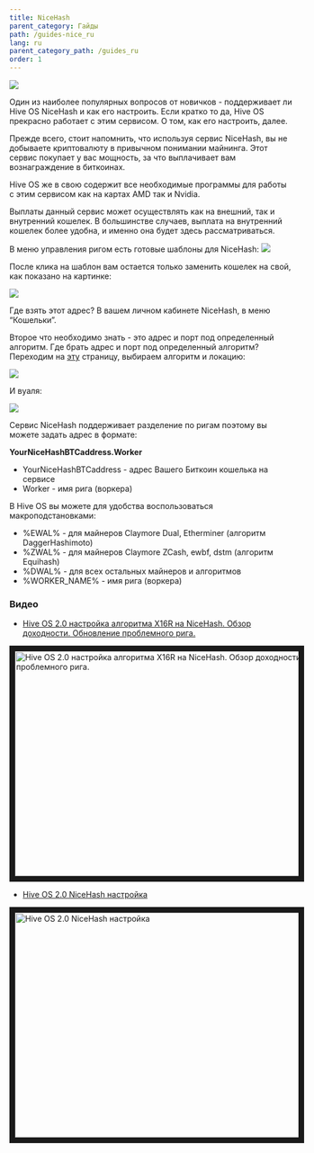 ```yaml
---
title: NiceHash
parent_category: Гайды
path: /guides-nice_ru
lang: ru
parent_category_path: /guides_ru
order: 1
---
```


<img src="https://lbd.hiveos.farm/kbase/images/forum/1fs7ux2lalf8.png">

Один из наиболее популярных вопросов от новичков - поддерживает ли Hive OS NiceHash и как его настроить.
Если кратко то да, Hive OS прекрасно работает с этим сервисом.
О том, как его настроить, далее.

Прежде всего, стоит напомнить, что используя сервис NiceHash, вы не добываете криптовалюту в привычном понимании майнинга. Этот сервис покупает у вас мощность, за что выплачивает вам вознаграждение в биткоинах.

Hive OS же в свою содержит все необходимые программы для работы с этим сервисом как на картах AMD так и Nvidia.

Выплаты данный сервис может осуществлять как на внешний, так и внутренний кошелек. В большинстве случаев, выплата на внутренний кошелек более удобна, и именно она будет здесь рассматриваться.

В меню управления ригом есть готовые шаблоны для NiceHash:
<img src="https://lbd.hiveos.farm/kbase/images/forum/iq1dhcc4nq6u.png">

После клика на шаблон вам остается только заменить кошелек на свой, как показано на картинке:

<img src="https://lbd.hiveos.farm/kbase/images/forum/6n0vbcqy513e.png">

Где взять этот адрес? В вашем личном кабинете NiceHash, в меню “Кошельки”.

Второе что необходимо знать - это адрес и порт под определенный алгоритм.
Где брать адрес и порт под определенный алгоритм? Переходим на [эту](https://www.nicehash.com/stratum-generator) страницу, выбираем алгоритм и локацию:

<img src="https://lbd.hiveos.farm/kbase/images/nice/16ru.png" />

И вуаля:

<img src="https://lbd.hiveos.farm/kbase/images/nice/15ru.png" />

Сервис NiceHash поддерживает разделение по ригам поэтому вы можете задать адрес в формате:

**YourNiceHashBTCaddress.Worker**

- YourNiceHashBTCaddress - адрес Вашего Биткоин кошелька на сервисе
- Worker - имя рига (воркера)

В Hive OS вы можете для удобства воспользоваться макроподстановками:
- %EWAL% - для майнеров Claymore Dual, Etherminer (алгоритм DaggerHashimoto)
- %ZWAL% - для майнеров Claymore ZCash, ewbf, dstm (алгоритм Equihash)
- %DWAL% - для всех остальных майнеров и алгоритмов
- %WORKER_NAME% - имя рига (воркера)

### Видео

- <a href="https://www.youtube.com/watch?v=yHTYCNw-n6k">Hive OS 2.0 настройка алгоритма X16R на NiceHash. Обзор доходности. Обновление проблемного рига.</a>

<a href="http://www.youtube.com/watch?feature=player_embedded&v=yHTYCNw-n6k
" target="_blank"><img src="http://img.youtube.com/vi/yHTYCNw-n6k/0.jpg"
alt="Hive OS 2.0 настройка алгоритма X16R на NiceHash. Обзор доходности. Обновление проблемного рига." width="630" height="400" border="10" /></a>

- <a href="https://www.youtube.com/watch?v=JKnCA50lDDU">Hive OS 2.0 NiceHash настройка</a>

<a href="http://www.youtube.com/watch?feature=player_embedded&v=JKnCA50lDDU
" target="_blank"><img src="http://img.youtube.com/vi/JKnCA50lDDU/0.jpg"
alt="Hive OS 2.0 NiceHash настройка" width="630" height="400" border="10" /></a>
